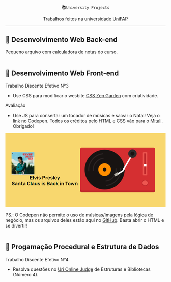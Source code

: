 <div align="center">

  <p>📚<code>University Projects</code><p>

  Trabalhos feitos na universidade [UniFAP](https://www.fapce.edu.br/index.html)
</div>

***

**📗 Desenvolvimento Web Back-end**
---

Pequeno arquivo com calculadora de notas do curso.
<br><br>

**📕 Desenvolvimento Web Front-end**
---

Trabalho Discente Efetivo N°3

- Use CSS para modificar o wesbite [CSS Zen Garden](http://www.csszengarden.com) com criatividade.

Avaliação
- Use JS para consertar um tocador de músicas e salvar o Natal! Veja o [link](https://codepen.io/11-alexs/pen/MWjrRMy) no Codepen. Todos os créditos pelo HTML e CSS vão para o [Mitali](https://code.sololearn.com/WueOp7TSMqV5/#html). Obrigado!

<img src=".\DESENVOLVIMENTO-WEB-FRONT-END\Vitrola-natalina-em-JS\print.png"></img>

PS.: O Codepen não permite o uso de músicas/imagens pela lógica de negócio, mas os arquivos deles estão aqui no [GitHub](https://github.com/11-AleXS/University-Projects/tree/master/DESENVOLVIMENTO-WEB-FRONT-END/Vitrola-natalina-em-JS). Basta abrir o HTML e se divertir!
<br><br>

**📘 Progamação Procedural e Estrutura de Dados**
---

Trabalho Discente Efetivo N°4
- Resolva questões no [Uri Online Judge](https://www.urionlinejudge.com.br/judge/pt/login) de Estruturas e Bibliotecas (Número 4).
